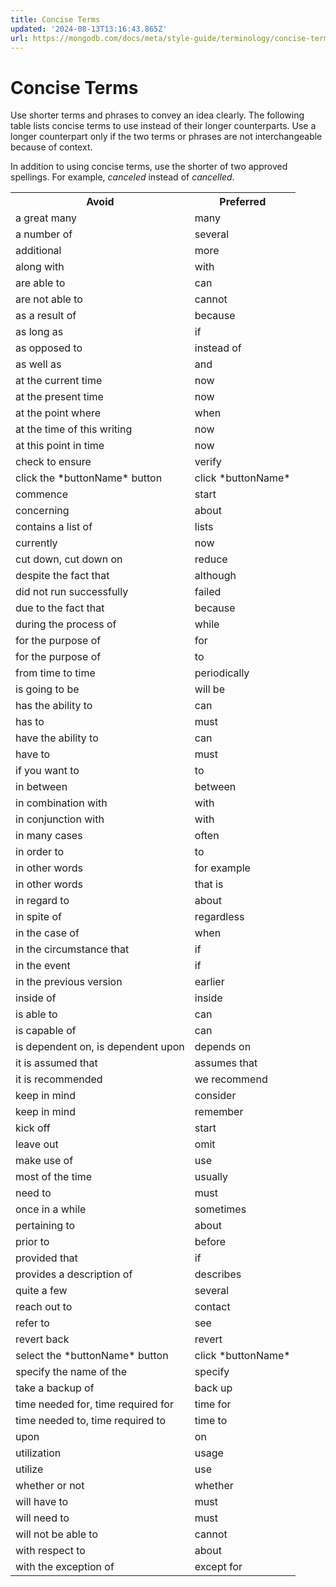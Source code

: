 ```yaml
---
title: Concise Terms
updated: '2024-08-13T13:16:43.865Z'
url: https://mongodb.com/docs/meta/style-guide/terminology/concise-terms/
---
```


# Concise Terms

Use shorter terms and phrases to convey an idea clearly. The following table lists concise terms to use instead of their longer counterparts. Use a longer counterpart only if the two terms or phrases are not interchangeable because of context.

In addition to using concise terms, use the shorter of two approved spellings. For example, *canceled* instead of *cancelled*.

<table>
<tr>
<th id="Avoid">
Avoid

</th>
<th id="Preferred">
Preferred

</th>
</tr>
<tr>
<td headers="Avoid">
a great many

</td>
<td headers="Preferred">
many

</td>
</tr>
<tr>
<td headers="Avoid">
a number of

</td>
<td headers="Preferred">
several

</td>
</tr>
<tr>
<td headers="Avoid">
additional

</td>
<td headers="Preferred">
more

</td>
</tr>
<tr>
<td headers="Avoid">
along with

</td>
<td headers="Preferred">
with

</td>
</tr>
<tr>
<td headers="Avoid">
are able to

</td>
<td headers="Preferred">
can

</td>
</tr>
<tr>
<td headers="Avoid">
are not able to

</td>
<td headers="Preferred">
cannot

</td>
</tr>
<tr>
<td headers="Avoid">
as a result of

</td>
<td headers="Preferred">
because

</td>
</tr>
<tr>
<td headers="Avoid">
as long as

</td>
<td headers="Preferred">
if

</td>
</tr>
<tr>
<td headers="Avoid">
as opposed to

</td>
<td headers="Preferred">
instead of

</td>
</tr>
<tr>
<td headers="Avoid">
as well as

</td>
<td headers="Preferred">
and

</td>
</tr>
<tr>
<td headers="Avoid">
at the current time

</td>
<td headers="Preferred">
now

</td>
</tr>
<tr>
<td headers="Avoid">
at the present time

</td>
<td headers="Preferred">
now

</td>
</tr>
<tr>
<td headers="Avoid">
at the point where

</td>
<td headers="Preferred">
when

</td>
</tr>
<tr>
<td headers="Avoid">
at the time of this writing

</td>
<td headers="Preferred">
now

</td>
</tr>
<tr>
<td headers="Avoid">
at this point in time

</td>
<td headers="Preferred">
now

</td>
</tr>
<tr>
<td headers="Avoid">
check to ensure

</td>
<td headers="Preferred">
verify

</td>
</tr>
<tr>
<td headers="Avoid">
click the *buttonName* button

</td>
<td headers="Preferred">
click *buttonName*

</td>
</tr>
<tr>
<td headers="Avoid">
commence

</td>
<td headers="Preferred">
start

</td>
</tr>
<tr>
<td headers="Avoid">
concerning

</td>
<td headers="Preferred">
about

</td>
</tr>
<tr>
<td headers="Avoid">
contains a list of

</td>
<td headers="Preferred">
lists

</td>
</tr>
<tr>
<td headers="Avoid">
currently

</td>
<td headers="Preferred">
now

</td>
</tr>
<tr>
<td headers="Avoid">
cut down, cut down on

</td>
<td headers="Preferred">
reduce

</td>
</tr>
<tr>
<td headers="Avoid">
despite the fact that

</td>
<td headers="Preferred">
although

</td>
</tr>
<tr>
<td headers="Avoid">
did not run successfully

</td>
<td headers="Preferred">
failed

</td>
</tr>
<tr>
<td headers="Avoid">
due to the fact that

</td>
<td headers="Preferred">
because

</td>
</tr>
<tr>
<td headers="Avoid">
during the process of

</td>
<td headers="Preferred">
while

</td>
</tr>
<tr>
<td headers="Avoid">
for the purpose of

</td>
<td headers="Preferred">
for

</td>
</tr>
<tr>
<td headers="Avoid">
for the purpose of

</td>
<td headers="Preferred">
to

</td>
</tr>
<tr>
<td headers="Avoid">
from time to time

</td>
<td headers="Preferred">
periodically

</td>
</tr>
<tr>
<td headers="Avoid">
is going to be

</td>
<td headers="Preferred">
will be

</td>
</tr>
<tr>
<td headers="Avoid">
has the ability to

</td>
<td headers="Preferred">
can

</td>
</tr>
<tr>
<td headers="Avoid">
has to

</td>
<td headers="Preferred">
must

</td>
</tr>
<tr>
<td headers="Avoid">
have the ability to

</td>
<td headers="Preferred">
can

</td>
</tr>
<tr>
<td headers="Avoid">
have to

</td>
<td headers="Preferred">
must

</td>
</tr>
<tr>
<td headers="Avoid">
if you want to

</td>
<td headers="Preferred">
to

</td>
</tr>
<tr>
<td headers="Avoid">
in between

</td>
<td headers="Preferred">
between

</td>
</tr>
<tr>
<td headers="Avoid">
in combination with

</td>
<td headers="Preferred">
with

</td>
</tr>
<tr>
<td headers="Avoid">
in conjunction with

</td>
<td headers="Preferred">
with

</td>
</tr>
<tr>
<td headers="Avoid">
in many cases

</td>
<td headers="Preferred">
often

</td>
</tr>
<tr>
<td headers="Avoid">
in order to

</td>
<td headers="Preferred">
to

</td>
</tr>
<tr>
<td headers="Avoid">
in other words

</td>
<td headers="Preferred">
for example

</td>
</tr>
<tr>
<td headers="Avoid">
in other words

</td>
<td headers="Preferred">
that is

</td>
</tr>
<tr>
<td headers="Avoid">
in regard to

</td>
<td headers="Preferred">
about

</td>
</tr>
<tr>
<td headers="Avoid">
in spite of

</td>
<td headers="Preferred">
regardless

</td>
</tr>
<tr>
<td headers="Avoid">
in the case of

</td>
<td headers="Preferred">
when

</td>
</tr>
<tr>
<td headers="Avoid">
in the circumstance that

</td>
<td headers="Preferred">
if

</td>
</tr>
<tr>
<td headers="Avoid">
in the event

</td>
<td headers="Preferred">
if

</td>
</tr>
<tr>
<td headers="Avoid">
in the previous version

</td>
<td headers="Preferred">
earlier

</td>
</tr>
<tr>
<td headers="Avoid">
inside of

</td>
<td headers="Preferred">
inside

</td>
</tr>
<tr>
<td headers="Avoid">
is able to

</td>
<td headers="Preferred">
can

</td>
</tr>
<tr>
<td headers="Avoid">
is capable of

</td>
<td headers="Preferred">
can

</td>
</tr>
<tr>
<td headers="Avoid">
is dependent on, is dependent upon

</td>
<td headers="Preferred">
depends on

</td>
</tr>
<tr>
<td headers="Avoid">
it is assumed that

</td>
<td headers="Preferred">
assumes that

</td>
</tr>
<tr>
<td headers="Avoid">
it is recommended

</td>
<td headers="Preferred">
we recommend

</td>
</tr>
<tr>
<td headers="Avoid">
keep in mind

</td>
<td headers="Preferred">
consider

</td>
</tr>
<tr>
<td headers="Avoid">
keep in mind

</td>
<td headers="Preferred">
remember

</td>
</tr>
<tr>
<td headers="Avoid">
kick off

</td>
<td headers="Preferred">
start

</td>
</tr>
<tr>
<td headers="Avoid">
leave out

</td>
<td headers="Preferred">
omit

</td>
</tr>
<tr>
<td headers="Avoid">
make use of

</td>
<td headers="Preferred">
use

</td>
</tr>
<tr>
<td headers="Avoid">
most of the time

</td>
<td headers="Preferred">
usually

</td>
</tr>
<tr>
<td headers="Avoid">
need to

</td>
<td headers="Preferred">
must

</td>
</tr>
<tr>
<td headers="Avoid">
once in a while

</td>
<td headers="Preferred">
sometimes

</td>
</tr>
<tr>
<td headers="Avoid">
pertaining to

</td>
<td headers="Preferred">
about

</td>
</tr>
<tr>
<td headers="Avoid">
prior to

</td>
<td headers="Preferred">
before

</td>
</tr>
<tr>
<td headers="Avoid">
provided that

</td>
<td headers="Preferred">
if

</td>
</tr>
<tr>
<td headers="Avoid">
provides a description of

</td>
<td headers="Preferred">
describes

</td>
</tr>
<tr>
<td headers="Avoid">
quite a few

</td>
<td headers="Preferred">
several

</td>
</tr>
<tr>
<td headers="Avoid">
reach out to

</td>
<td headers="Preferred">
contact

</td>
</tr>
<tr>
<td headers="Avoid">
refer to

</td>
<td headers="Preferred">
see

</td>
</tr>
<tr>
<td headers="Avoid">
revert back

</td>
<td headers="Preferred">
revert

</td>
</tr>
<tr>
<td headers="Avoid">
select the *buttonName* button

</td>
<td headers="Preferred">
click *buttonName*

</td>
</tr>
<tr>
<td headers="Avoid">
specify the name of the

</td>
<td headers="Preferred">
specify

</td>
</tr>
<tr>
<td headers="Avoid">
take a backup of

</td>
<td headers="Preferred">
back up

</td>
</tr>
<tr>
<td headers="Avoid">
time needed for, time required for

</td>
<td headers="Preferred">
time for

</td>
</tr>
<tr>
<td headers="Avoid">
time needed to, time required to

</td>
<td headers="Preferred">
time to

</td>
</tr>
<tr>
<td headers="Avoid">
upon

</td>
<td headers="Preferred">
on

</td>
</tr>
<tr>
<td headers="Avoid">
utilization

</td>
<td headers="Preferred">
usage

</td>
</tr>
<tr>
<td headers="Avoid">
utilize

</td>
<td headers="Preferred">
use

</td>
</tr>
<tr>
<td headers="Avoid">
whether or not

</td>
<td headers="Preferred">
whether

</td>
</tr>
<tr>
<td headers="Avoid">
will have to

</td>
<td headers="Preferred">
must

</td>
</tr>
<tr>
<td headers="Avoid">
will need to

</td>
<td headers="Preferred">
must

</td>
</tr>
<tr>
<td headers="Avoid">
will not be able to

</td>
<td headers="Preferred">
cannot

</td>
</tr>
<tr>
<td headers="Avoid">
with respect to

</td>
<td headers="Preferred">
about

</td>
</tr>
<tr>
<td headers="Avoid">
with the exception of

</td>
<td headers="Preferred">
except for

</td>
</tr>
</table>